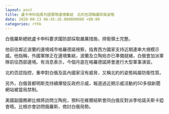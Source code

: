 ```yaml
---
layout: post
title: 盧卡申科指責外國軍隊邊境集結　北約否認稱屬防衛姿態
date: 2020-08-23 06:45:26.000000000 +08:00
categories: rthk
---
```


白俄羅斯總統盧卡申科要求國防部採取嚴厲措施，捍衛領土完整。

他前往鄰近波蘭的邊境城市格羅德諾視察，指責西方國家支持近期連串大規模示威。他指稱，外國軍隊正在邊境集結，波蘭及立陶宛亦已準備就緒，白俄會加派軍隊前往西部邊境。有消息表示，今個月底在格羅德諾將會進行大型軍事演習。

北約否認指控，重申對白俄及區內國家沒有威脅，又稱北約的姿態純屬防衛性質。

另外，白俄首都明斯克持續爆發反政府示威，報道過近期示威活動的50多個新聞網站被當局禁制。

美國副國務卿比根將訪問立陶宛，預料在維爾紐斯會同白俄反對派季哈諾夫斯卡婭會晤。比根亦會訪問俄羅斯，商討白俄局勢。
